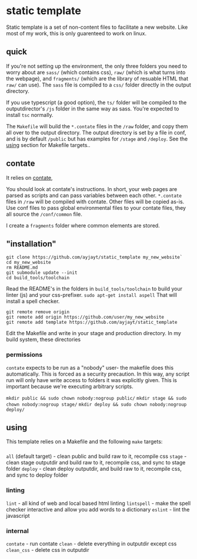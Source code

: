 # static template

Static template is a set of non-content files to facilitate a new website. Like most of my work, this is only guarenteed to work on linux.

## quick

If you're not setting up the environment, the only three folders you need to worry about are `sass/` (which contains css), `raw/` (which is what turns into the webpage), and `fragments/` (which are the library of resuable HTML that `raw/` can use). The `sass` file is compiled to a `css/` folder directly in the output directory.

If you use typescript (a good option), the `ts/` folder will be compiled to the outputdirector's `/js` folder in the same way as sass. You're expected to install `tsc` normally.

The `Makefile` will build the `*.contate` files in the `/raw` folder, and copy them all over to the output directory. The output directory is set by a file in conf, and is by default `/public` but has examples for `/stage` and `/deploy`. See the [using](#using) section for Makefile targets..

## contate

It relies on [contate](https://github.com/autopogo/contate),

You should look at contate's instructions. In short, your web pages are parsed as scripts and can pass variables between each other. `*.contate` files in `/raw` will be compiled with contate. Other files will be copied as-is.
Use conf files to pass global environmental files to your contate files, they all source the `/conf/common` file.

I create a `fragments` folder where common elements are stored.

## "installation"

```
git clone https://github.com/ayjayt/static_template my_new_website`
cd my_new_website
rm README.md
git submodule update --init
cd build_tools/toolchain
```
Read the README's in the folders in `build_tools/toolchain` to build your linter (js) and your css-prefixer.
`sudo apt-get install aspell`
That will install a spell checker.
```
git remote remove origin
git remote add origin https://github.com/user/my_new_website
git remote add template https://github.com/ayjayt/static_template
```

Edit the Makefile and write in your stage and production directory. In my build system, these directories 

### permissions

`contate` expects to be run as a "nobody" user- the makefile does this automatically. This is forced as a security precaution. In this way, any script run will only have write access to folders it was explicitly given. This is important because we're executing arbitrary scripts.

`mkdir public && sudo chown nobody:nogroup public/`
`mkdir stage && sudo chown nobody:nogroup stage/`
`mkdir deploy && sudo chown nobody:nogroup deploy/`

## using

This template relies on a Makefile and the following `make` targets:

###
`all` (default target) - clean public and build raw to it, recompile css
`stage` - clean stage outputdir and build raw to it, recompile css, and sync to stage folder
`deploy` - clean deploy outputdir, and build raw to it, recompile css, and sync to deploy folder 

### linting
`lint` - all kind of web and local based html linting
`lintspell` - make the spell checker interactive and allow you add words to a dictionary
`eslint` - lint the javascript

### internal
`contate` - run contate
`clean` - delete everything in outputdir except css
`clean_css` - delete css in outputdir
